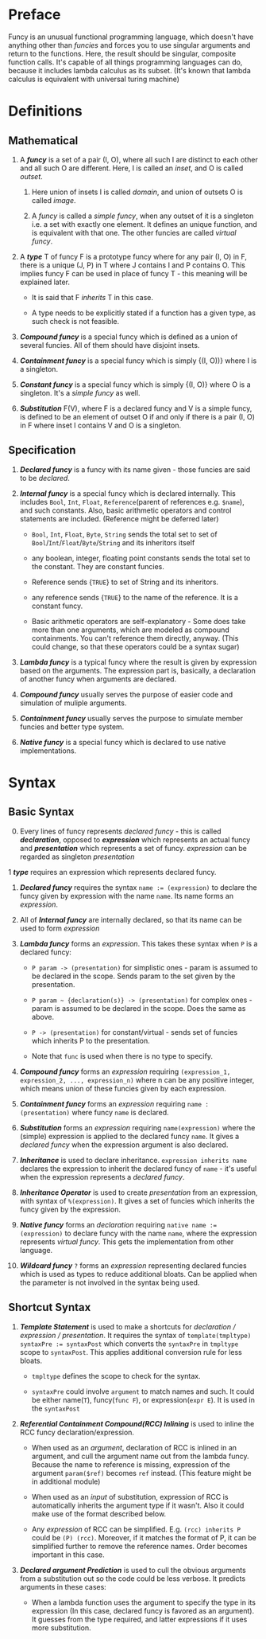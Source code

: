 # Preface

Funcy is an unusual functional programming language, which doesn't have anything other than *funcies* and forces you to use singular arguments and return to the functions. Here, the result should be singular, composite function calls.
It's capable of all things programming languages can do, because it includes lambda calculus as its subset.
(It's known that lambda calculus is equivalent with universal turing machine)

# Definitions

## Mathematical

1. A ***funcy*** is a set of a pair (I, O), where all such I are distinct to each other and all such O are different. Here, I is called an *inset*, and O is called *outset*.

    1. Here union of insets I is called *domain*, and union of outsets O is called *image*.

    2. A *funcy* is called a *simple funcy*, when any outset of it is a singleton i.e. a set with exactly one element.
      It defines an unique function, and is equivalent with that one. The other funcies are called *virtual funcy*.

2. A ***type*** T of funcy F is a prototype funcy where for any pair (I, O) in F, there is a unique (J, P) in T where J contains I and P contains O. This implies funcy F can be used in place of funcy T - this meaning will be explained later.

    * It is said that F *inherits* T in this case.

    * A type needs to be explicitly stated if a function has a given type, as such check is not feasible.

3. ***Compound funcy*** is a special funcy which is defined as a union of several funcies. All of them should have disjoint insets.

4. ***Containment funcy*** is a special funcy which is simply {(I, O))} where I is a singleton.

5. ***Constant funcy*** is a special funcy which is simply {(I, O)} where O is a singleton. It's a *simple funcy* as well.

5. ***Substitution*** F(V), where F is a declared funcy and V is a simple funcy, is defined to be an element of outset O if and only if there is a pair (I, O) in F where inset I contains V and O is a singleton.

## Specification

1. ***Declared funcy*** is a funcy with its name given - those funcies are said to be *declared*.

2. ***Internal funcy*** is a special funcy which is declared internally. This includes `Bool`, `Int`, `Float`, `Reference`(parent of references e.g. `$name`), and such constants. Also, basic arithmetic operators and control statements are included. (Reference might be deferred later)

    * `Bool`, `Int`, `Float`, `Byte`, `String` sends the total set to set of `Bool`/`Int`/`Float`/`Byte`/`String` and its inheritors itself

    * any boolean, integer, floating point constants sends the total set to the constant. They are constant funcies.

    * Reference sends {`TRUE`} to set of String and its inheritors.

    * any reference sends {`TRUE`} to the name of the reference. It is a constant funcy.

    * Basic arithmetic operators are self-explanatory - Some does take more than one arguments, which are modeled as compound containments. You can't reference them directly, anyway. (This could change, so that these operators could be a syntax sugar)

3. ***Lambda funcy*** is a typical funcy where the result is given by expression based on the arguments.
  The expression part is, basically, a declaration of another funcy when arguments are declared.

4. ***Compound funcy*** usually serves the purpose of easier code and simulation of muliple arguments.

5. ***Containment funcy*** usually serves the purpose to simulate member funcies and better type system.

6. ***Native funcy*** is a special funcy which is declared to use native implementations.

# Syntax

## Basic Syntax

0. Every lines of funcy represents *declared funcy* - this is called ***declaration***, opposed to ***expression*** which represents an actual funcy and ***presentation*** which represents a set of funcy. *expression* can be regarded as singleton *presentation*

1 ***type*** requires an expression which represents declared funcy.

1. ***Declared funcy*** requires the syntax `name := (expression)` to declare the funcy given by expression with the name `name`. Its name forms an *expression*.

2. All of ***Internal funcy*** are internally declared, so that its name can be used to form *expression*

3. ***Lambda funcy*** forms an *expression*. This takes these syntax when `P` is a declared funcy:

    * `P param -> (presentation)` for simplistic ones - param is assumed to be declared in the scope. Sends param to the set given by the presentation.

    * `P param ~ {declaration(s)} -> (presentation)` for complex ones - param is assumed to be declared in the scope. Does the same as above.

    * `P -> (presentation)` for constant/virtual - sends set of funcies which inherits P to the presentation.

    * Note that `func` is used when there is no type to specify.

4. ***Compound funcy*** forms an *expression* requiring `(expression_1, expression_2, ..., expression_n)` where n can be any positive integer, which means union of these funcies given by each expression.

5. ***Containment funcy*** forms an *expression* requiring `name : (presentation)` where funcy `name` is declared.

6. ***Substitution*** forms an *expression* requiring `name(expression)` where the (simple) expression is applied to the declared funcy `name`. It gives a *declared funcy* when the expression argument is also declared.

7. ***Inheritance*** is used to declare inheritance. `expression inherits name` declares the expression to inherit the declared funcy of `name` - it's useful when the expression represents a *declared funcy*.

8. ***Inheritance Operator*** is used to create *presentation* from an expression, with syntax of `%(expression)`. It gives a set of funcies which inherits the funcy given by the expression.

9. ***Native funcy*** forms an *declaration* requiring `native name := (expression)` to declare funcy with the name `name`, where the expression represents *virtual funcy*. This gets the implementation from other language.

10. ***Wildcard funcy*** `?` forms an *expression* representing declared funcies which is used as types to reduce additional bloats. Can be applied when the parameter is not involved in the syntax being used.

## Shortcut Syntax

1. ***Template Statement*** is used to make a shortcuts for *declaration / expression / presentation*. It requires the syntax of `template(tmpltype) syntaxPre := syntaxPost` which converts the `syntaxPre` in `tmpltype` scope to `syntaxPost`. This applies additional conversion rule for less bloats.

    * `tmpltype` defines the scope to check for the syntax.

    * `syntaxPre` could involve `argument` to match names and such. It could be either name(`T`), funcy(`func F`), or expression(`expr E`). It is used in the `syntaxPost`

2. ***Referential Containment Compound(RCC) Inlining*** is used to inline the RCC funcy declaration/expression.

    * When used as an *argument*, declaration of RCC is inlined in an argument, and cull the argument name out from the lambda funcy. Because the name to reference is missing, expression of the argument `param($ref)` becomes `ref` instead. (This feature might be in additional module)

    * When used as an *input* of substitution, expression of RCC is automatically inherits the argument type if it wasn't. Also it could make use of the format described below.

    * Any *expression* of RCC can be simplified. E.g. `(rcc) inherits P` could be `(P) (rcc)`. Moreover, if it matches the format of P, it can be simplified further to remove the reference names. Order becomes important in this case.

3. ***Declared argument Prediction*** is used to cull the obvious arguments from a substitution out so the code could be less verbose. It predicts arguments in these cases:

    * When a lambda function uses the argument to specify the type in its expression (In this case, declared funcy is favored as an argument). It guesses from the type required, and latter expressions if it uses more substitution.